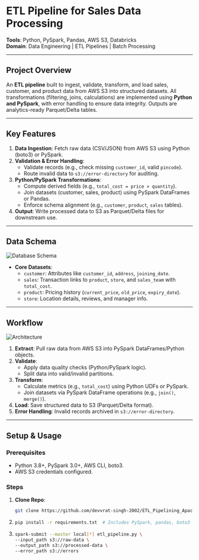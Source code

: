 # ETL Pipeline for Sales Data Processing

**Tools**: Python, PySpark, Pandas, AWS S3, Databricks  
**Domain**: Data Engineering | ETL Pipelines | Batch Processing  

---

## Project Overview  
An **ETL pipeline** built to ingest, validate, transform, and load sales, customer, and product data from AWS S3 into structured datasets. All transformations (filtering, joins, calculations) are implemented using **Python and PySpark**, with error handling to ensure data integrity. Outputs are analytics-ready Parquet/Delta tables.  

---

## Key Features  
1. **Data Ingestion**: Fetch raw data (CSV/JSON) from AWS S3 using Python (boto3) or PySpark.  
2. **Validation & Error Handling**:  
   - Validate records (e.g., check missing `customer_id`, valid `pincode`).  
   - Route invalid data to `s3://error-directory` for auditing.  
3. **Python/PySpark Transformations**:  
   - Compute derived fields (e.g., `total_cost = price × quantity`).  
   - Join datasets (customer, sales, product) using PySpark DataFrames or Pandas.  
   - Enforce schema alignment (e.g., `customer`, `product`, `sales` tables).  
4. **Output**: Write processed data to S3 as Parquet/Delta files for downstream use.  

---

## Data Schema  
![Database Schema](database_schema.drawio.png)  
- **Core Datasets**:  
  - `customer`: Attributes like `customer_id`, `address`, `joining_date`.  
  - `sales`: Transaction links to `product`, `store`, and `sales_team` with `total_cost`.  
  - `product`: Pricing history (`current_price`, `old_price`, `expiry_date`).  
  - `store`: Location details, reviews, and manager info.  

---

## Workflow  
![Architecture](architecture.png)  
1. **Extract**: Pull raw data from AWS S3 into PySpark DataFrames/Python objects.  
2. **Validate**:  
   - Apply data quality checks (Python/PySpark logic).  
   - Split data into valid/invalid partitions.  
3. **Transform**:  
   - Calculate metrics (e.g., `total_cost`) using Python UDFs or PySpark.  
   - Join datasets via PySpark DataFrame operations (e.g., `join()`, `merge()`).  
4. **Load**: Save structured data to S3 (Parquet/Delta format).  
5. **Error Handling**: Invalid records archived in `s3://error-directory`.  

---

## Setup & Usage  
### Prerequisites  
- Python 3.8+, PySpark 3.0+, AWS CLI, boto3.  
- AWS S3 credentials configured.  

### Steps  
1. **Clone Repo**:  
   ```bash  
   git clone https://github.com/devvrat-singh-2002/ETL_Pipelining_ApacheSpark.git

2. ```bash
   pip install -r requirements.txt  # Includes PySpark, pandas, boto3

3. ```bash
   spark-submit --master local[*] etl_pipeline.py \  
   --input_path s3://raw-data \  
   --output_path s3://processed-data \  
   --error_path s3://errors  
